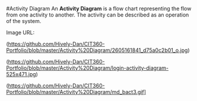 #Activity Diagram
An **Activity Diagram** is a flow chart representing the flow from one activity to another. The activity can be described as an operation of the system.


Image URL:

(https://github.com/Hively-Dan/CIT360-Portfolio/blob/master/Activity%20Diagram/2605161841_d75a0c2b01_o.jpg)

(https://github.com/Hively-Dan/CIT360-Portfolio/blob/master/Activity%20Diagram/login-activity-diagram-525x471.jpg)

(https://github.com/Hively-Dan/CIT360-Portfolio/blob/master/Activity%20Diagram/md_bact3.gif]
